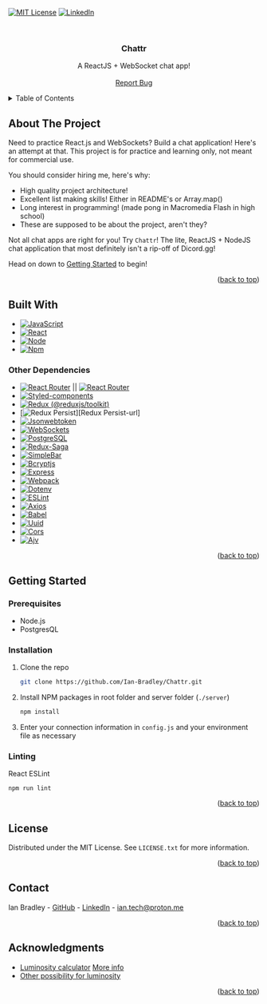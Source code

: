 <a name="readme-top"></a>


<!-- PROJECT SHIELD -->
<!-- [![Contributors][contributors-shield]][contributors-url]
[![Forks][forks-shield]][forks-url]
[![Stargazers][stars-shield]][stars-url]
[![Issues][issues-shield]][issues-url] -->
[![MIT License][license-shield]][license-url]
[![LinkedIn][linkedin-shield]][linkedin-url]


<br />


<!-- PROJECT LOGO -->
<div align="center">
  <a href="https://github.com/Ian-Bradley/Chattr">
    <!-- <img src="images/logo.png" alt="Logo" width="80" height="80"> -->
  </a>
  <h3 align="center">Chattr</h3>
  <p align="center">
    A ReactJS + WebSocket chat app!
    <!-- <br /> -->
    <!-- <a href=""><strong>Explore the docs »</strong></a> -->
    <br />
    <br />
    <!-- <a href="">View Demo</a> -->
    <!-- · -->
    <a href="https://github.com/Ian-Bradley/Chattr/issues">Report Bug</a>
    <!-- · -->
    <!-- <a href="https://github.com/Ian-Bradley/Chattr/issues">Request Feature</a> -->
  </p>
</div>


<!-- TABLE OF CONTENTS -->
<details>
  <summary>Table of Contents</summary>
  <ol>
    <li>
      <a href="#about-the-project">About The Project</a>
      <ul>
        <li><a href="#built-with">Built With</a></li>
      </ul>
    </li>
    <li>
      <a href="#getting-started">Getting Started</a>
      <ul>
        <li><a href="#prerequisites">Prerequisites</a></li>
        <li><a href="#installation">Installation</a></li>
      </ul>
    </li>
    <li><a href="#license">License</a></li>
    <li><a href="#contact">Contact</a></li>
    <li><a href="#acknowledgments">Acknowledgments</a></li>
  </ol>
</details>


<!-- ABOUT THE PROJECT -->
## About The Project

<!-- [![Product Name Screen Shot][product-screenshot]](https://example.com) -->

Need to practice React.js and WebSockets? Build a chat application! Here's an attempt at that. This project is for practice and learning only, not meant for commercial use.

You should consider hiring me, here's why:
* High quality project architecture!
* Excellent list making skills! Either in README's or Array.map()
* Long interest in programming! (made pong in Macromedia Flash in high school)
* These are supposed to be about the project, aren't they?

Not all chat apps are right for you! Try `Chattr`! The lite, ReactJS + NodeJS chat application that most definitely isn't a rip-off of Dicord.gg!


Head on down to <a href="#getting-started">Getting Started</a> to begin!


<p align="right">(<a href="#readme-top">back to top</a>)</p>



## Built With

* [![JavaScript][JavaScript.js]][JavaScript-url]
* [![React][React.js]][React-url]
* [![Node][Node.js]][Node-url]
* [![Npm][Npm.js]][Npm-url]

### Other Dependencies

* [![React Router][ReactRouter.i]][ReactRouter-url] || [![React Router][ReactRouter.i]][ReactRouter-url2]
* [![Styled-components][Styled-components.i]][Styled-components-url]
* [![Redux (@reduxjs/toolkit)][Redux.i]][Redux-url]
* [![Redux Persist][Redux-Persist.i]][Redux Persist-url]
* [![Jsonwebtoken][Jsonwebtoken.i]][Jsonwebtoken-url]
* [![WebSockets][WebSockets.i]][WebSockets-url]
* [![PostgreSQL][PostgreSQL.i]][PostgreSQL-url]
* [![Redux-Saga][Redux-Saga.i]][Redux-Saga-url]
* [![SimpleBar][SimpleBar.i]][SimpleBar-url]
* [![Bcryptjs][Bcryptjs.i]][Bcryptjs-url]
* [![Express][Express.i]][Express-url]
* [![Webpack][Webpack.i]][Webpack-url]
* [![Dotenv][Dotenv.i]][Dotenv-url]
* [![ESLint][ESLint.i]][ESLint-url]
* [![Axios][Axios.i]][Axios-url]
* [![Babel][Babel.i]][Babel-url]
* [![Uuid][Uuid.i]][Uuid-url]
* [![Cors][Cors.i]][Cors-url]
* [![Ajv][Ajv.i]][Ajv-url]


<p align="right">(<a href="#readme-top">back to top</a>)</p>



<!-- GETTING STARTED -->
## Getting Started


### Prerequisites

* Node.js
* PostgresQL

### Installation

1. Clone the repo
   ```sh
   git clone https://github.com/Ian-Bradley/Chattr.git
   ```
2. Install NPM packages in root folder and server folder (`./server`)
   ```sh
   npm install
   ```
3. Enter your connection information in `config.js` and your environment file as necessary

### Linting

React ESLint

```
npm run lint
```


<p align="right">(<a href="#readme-top">back to top</a>)</p>



<!-- LICENSE -->
## License

Distributed under the MIT License. See `LICENSE.txt` for more information.

<p align="right">(<a href="#readme-top">back to top</a>)</p>



<!-- CONTACT -->
## Contact

Ian Bradley - [GitHub](https://github.com/Ian-Bradley/) - [LinkedIn](https://linkedin.com/in/ian-bradley-418505159/) - ian.tech@proton.me


<p align="right">(<a href="#readme-top">back to top</a>)</p>



<!-- ACKNOWLEDGMENTS -->
## Acknowledgments

* [Luminosity calculator](https://react-icons.github.io/react-icons/search) [More info](https://en.wikipedia.org/wiki/Rec._709#Luma_coefficients)
* [Other possibility for luminosity](https://github.com/bgrins/TinyColor)


<p align="right">(<a href="#readme-top">back to top</a>)</p>

<!-- MARKDOWN LINKS & IMAGES -->
<!-- [contributors-shield]: https://img.shields.io/github/contributors/Ian-Bradley/Chattr?style=flat-square
[contributors-url]: https://github.com/Ian-Bradley/Chattr/graphs/contributors
[forks-shield]: https://img.shields.io/github/forks/Ian-Bradley/Chattr?style=flat-square
[forks-url]: https://github.com/Ian-Bradley/Chattr/network/members
[stars-shield]: https://img.shields.io/github/stars/Ian-Bradley/Chattr?style=flat-square
[stars-url]: https://github.com/Ian-Bradley/Chattr/stargazers
[issues-shield]: https://img.shields.io/github/issues/Ian-Bradley/Chattr?style=flat-square
[issues-url]: https://github.com/Ian-Bradley/Chattr/issues -->
[license-shield]: https://img.shields.io/github/license/Ian-Bradley/Chattr?style=flat-square
[license-url]: https://github.com/Ian-Bradley/Chattr/blob/master/LICENSE.txt
[linkedin-shield]: https://img.shields.io/badge/-LinkedIn-black?style=flat-square&logo=linkedin&colorB=555
[linkedin-url]: https://linkedin.com/in/ian-bradley-418505159/

<!-- [product-screenshot]: images/screenshot.png -->

[JavaScript.js]: https://img.shields.io/badge/Javascript-20232A?style=flat-square&logo=javascript&logoColor=F7DF1E
[JavaScript-url]: https://reactjs.org/
[React.js]: https://img.shields.io/badge/React-20232A?style=flat-square&logo=react&logoColor=61DAFB
[React-url]: https://reactjs.org/
[Node.js]: https://img.shields.io/badge/Node-20232A?style=flat-square&logo=node&logoColor=339933
[Node-url]: https://nodejs.org/
[Npm.js]: https://img.shields.io/badge/Npm-20232A?style=flat-square&logo=npm&logoColor=CB3837
[Npm-url]: https://nodejs.org/

[Ajv.i]: https://img.shields.io/badge/Ajv-20232A?style=flat-square&logo=ajv&logoColor=23C8D2
[Ajv-url]: https://ajv.js.org/
[Babel.i]: https://img.shields.io/badge/Babel-20232A?style=flat-square&logo=babel&logoColor=F9DC3E
[Babel-url]: https://babeljs.io/
[ESLint.i]: https://img.shields.io/badge/ESLint-20232A?style=flat-square&logo=eslint&logoColor=4B32C3
[ESLint-url]: https://eslint.org/
[Express.i]: https://img.shields.io/badge/Express-20232A?style=flat-square&logo=express&logoColor=000000
[Express-url]: https://expressjs.com/
[Jsonwebtoken.i]: https://img.shields.io/badge/JSONWebToken-20232A?style=flat-square&logo=jsonwebtoken&logoColor=000000
[Jsonwebtoken-url]: https://github.com/auth0/node-jsonwebtoken#readme
[PostgreSQL.i]: https://img.shields.io/badge/PostGreSQL-20232A?style=flat-square&logo=postgresql&logoColor=4169E1
[PostgreSQL-url]: https://github.com/brianc/node-postgres
[ReactRouter.i]: https://img.shields.io/badge/ReactRouter-20232A?style=flat-square&logo=reactrouter&logoColor=CA4245
[ReactRouter-url]: https://reactrouter.com/
[ReactRouter-url2]: https://github.com/remix-run/react-router#readme
[Redux.i]: https://img.shields.io/badge/Redux-20232A?style=flat-square&logo=redux&logoColor=764ABC
[Redux-url]: https://redux.js.org/
[Redux-Saga.i]: https://img.shields.io/badge/ReduxSaga-20232A?style=flat-square&logo=reduxsaga&logoColor=999999
[Redux-Saga-url]: https://redux-saga.js.org/
[Styled-components.i]: https://img.shields.io/badge/StyledComponents-20232A?style=flat-square&logo=styledcomponents&logoColor=DB7093
[Styled-components-url]: https://styled-components.com/
[Webpack.i]: https://img.shields.io/badge/Webpack-20232A?style=flat-square&logo=webpack&logoColor=8DD6F9
[Webpack-url]: https://webpack.js.org/
[WebSockets.i]: https://img.shields.io/badge/Socket.io-20232A?style=flat-square&logo=socketdotio&logoColor=010101
[WebSockets-url]: https://github.com/websockets/ws

[Axios.i]: https://img.shields.io/badge/React-20232A?style=flat-square&logo=react&logoColor=61DAFB
[Axios-url]: https://axios-http.com/
[Bcryptjs.i]: https://img.shields.io/badge/React-20232A?style=flat-square&logo=react&logoColor=61DAFB
[Bcryptjs-url]: https://github.com/dcodeIO/bcrypt.js#readme
[Cors.i]: https://img.shields.io/badge/React-20232A?style=flat-square&logo=react&logoColor=61DAFB
[Cors-url]: https://github.com/expressjs/cors#readme
[Dotenv.i]: https://img.shields.io/badge/React-20232A?style=flat-square&logo=react&logoColor=61DAFB
[Dotenv-url]: https://github.com/motdotla/dotenv#readme
[Redux-Persist.i]: https://img.shields.io/badge/React-20232A?style=flat-square&logo=react&logoColor=61DAFB
[Redux-Persist-url]: https://github.com/rt2zz/redux-persist#readme
[SimpleBar.i]: https://img.shields.io/badge/React-20232A?style=flat-square&logo=react&logoColor=61DAFB
[SimpleBar-url]: https://github.com/Grsmto/simplebar
[Uuid.i]: https://img.shields.io/badge/React-20232A?style=flat-square&logo=react&logoColor=61DAFB
[Uuid-url]: https://github.com/uuidjs/uuid#readme

